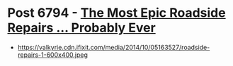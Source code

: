 # Post 6794 - [The Most Epic Roadside Repairs … Probably Ever](https://www.ifixit.com/News/6794/roadside-repairs-2)

- https://valkyrie.cdn.ifixit.com/media/2014/10/05163527/roadside-repairs-1-600x400.jpeg

